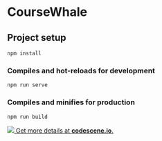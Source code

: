 # CourseWhale

## Project setup
```
npm install
```

### Compiles and hot-reloads for development
```
npm run serve
```

### Compiles and minifies for production
```
npm run build
```

[![](https://codescene.io/projects/4657/status.svg) Get more details at **codescene.io**.](https://codescene.io/projects/4657/jobs/latest-successful/results)
